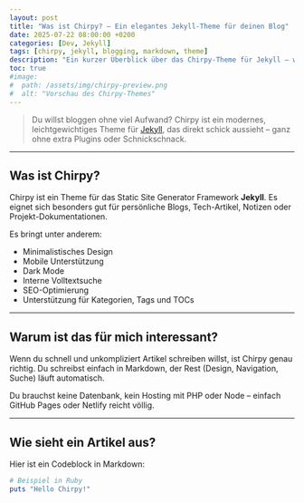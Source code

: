 ```yaml
---
layout: post
title: "Was ist Chirpy? – Ein elegantes Jekyll-Theme für deinen Blog"
date: 2025-07-22 08:00:00 +0200
categories: [Dev, Jekyll]
tags: [chirpy, jekyll, blogging, markdown, theme]
description: "Ein kurzer Überblick über das Chirpy-Theme für Jekyll – wie du es nutzt, was es kann und warum es ideal für einfache, moderne Blogs ist."
toc: true
#image:
#  path: /assets/img/chirpy-preview.png
#  alt: "Vorschau des Chirpy-Themes"
---
```


> Du willst bloggen ohne viel Aufwand? Chirpy ist ein modernes, leichtgewichtiges Theme für [Jekyll](https://jekyllrb.com), das direkt schick aussieht – ganz ohne extra Plugins oder Schnickschnack.

---

## Was ist Chirpy?

Chirpy ist ein Theme für das Static Site Generator Framework **Jekyll**. Es eignet sich besonders gut für persönliche Blogs, Tech-Artikel, Notizen oder Projekt-Dokumentationen.

Es bringt unter anderem:

- Minimalistisches Design
- Mobile Unterstützung
- Dark Mode
- Interne Volltextsuche
- SEO-Optimierung
- Unterstützung für Kategorien, Tags und TOCs

---

## Warum ist das für mich interessant?

Wenn du schnell und unkompliziert Artikel schreiben willst, ist Chirpy genau richtig. Du schreibst einfach in Markdown, der Rest (Design, Navigation, Suche) läuft automatisch.

Du brauchst keine Datenbank, kein Hosting mit PHP oder Node – einfach GitHub Pages oder Netlify reicht völlig.

---

## Wie sieht ein Artikel aus?

Hier ist ein Codeblock in Markdown:

```ruby
# Beispiel in Ruby
puts "Hello Chirpy!"
